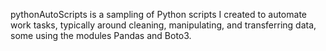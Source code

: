 pythonAutoScripts is a sampling of Python scripts I created to automate work tasks, typically around cleaning, manipulating, and transferring data, some using the modules Pandas and Boto3.
